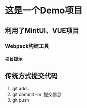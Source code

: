# 这是一个Demo项目

## 利用了MintUI、VUE项目

### Webpack构建工具

#### 项目提示

## 传统方式提交代码
1. git add .
2. git commit -m '提交信息'
3. git push